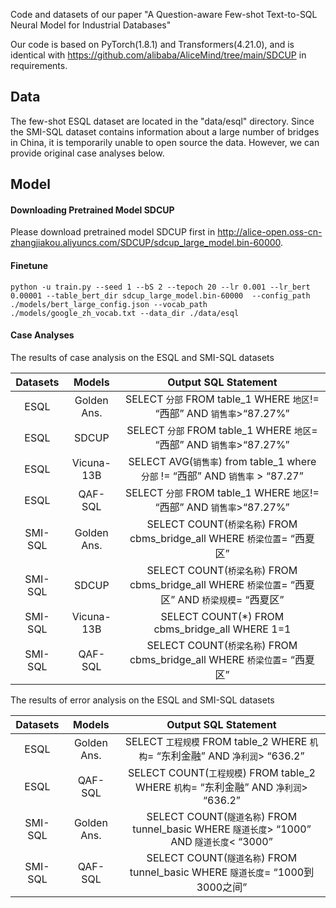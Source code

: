 Code and datasets of our paper "A Question-aware Few-shot Text-to-SQL Neural Model for Industrial Databases"

Our code is based on PyTorch(1.8.1) and Transformers(4.21.0), and is identical with https://github.com/alibaba/AliceMind/tree/main/SDCUP in requirements.

## Data
The few-shot ESQL dataset are located in the "data/esql" directory.
Since the SMI-SQL dataset contains information about a large number of bridges in China, it is temporarily unable to open source the data. However, we can provide original case analyses below.  

## Model
#### Downloading Pretrained Model SDCUP
Please download pretrained model SDCUP first in http://alice-open.oss-cn-zhangjiakou.aliyuncs.com/SDCUP/sdcup_large_model.bin-60000.

#### Finetune
```
python -u train.py --seed 1 --bS 2 --tepoch 20 --lr 0.001 --lr_bert 0.00001 --table_bert_dir sdcup_large_model.bin-60000  --config_path ./models/bert_large_config.json --vocab_path ./models/google_zh_vocab.txt --data_dir ./data/esql
```

#### Case Analyses

The results of case analysis on the ESQL and SMI-SQL datasets

|Datasets | Models | Output SQL Statement |
|:--------------------:|:-------:|:-------:|
|ESQL |Golden Ans. |SELECT `分部` FROM table_1 WHERE `地区`!= “西部” AND `销售率`>“87.27%” |
|ESQL |SDCUP |SELECT `分部` FROM table_1 WHERE `地区`= “西部” AND `销售率`>“87.27%” |
|ESQL |Vicuna-13B |SELECT AVG(`销售率`) from table_1 where `分部` != “西部” AND `销售率` > “87.27” |
|ESQL |QAF-SQL |SELECT `分部` FROM table_1 WHERE `地区`!= “西部” AND `销售率`>“87.27%” |
|SMI-SQL |Golden Ans. |SELECT COUNT(`桥梁名称`) FROM cbms_bridge_all WHERE `桥梁位置`= “西夏区” |
|SMI-SQL |SDCUP |SELECT COUNT(`桥梁名称`) FROM cbms_bridge_all WHERE `桥梁位置`= “西夏区” AND `桥梁规模`= “西夏区” |
|SMI-SQL |Vicuna-13B |SELECT COUNT(*) FROM cbms_bridge_all WHERE 1=1 |
|SMI-SQL |QAF-SQL |SELECT COUNT(`桥梁名称`) FROM cbms_bridge_all WHERE `桥梁位置`= “西夏区” |

The results of error analysis on the ESQL and SMI-SQL datasets

| Datasets |   Models    |                     Output SQL Statement                     |
| :------: | :---------: | :----------------------------------------------------------: |
|   ESQL   | Golden Ans. | SELECT `工程规模` FROM table_2 WHERE `机构`= “东利金融” AND `净利润`> “636.2” |
|   ESQL   |   QAF-SQL   | SELECT COUNT(`工程规模`) FROM table_2 WHERE `机构`= “东利金融” AND `净利润`> “636.2” |
| SMI-SQL  | Golden Ans. | SELECT COUNT(`隧道名称`) FROM tunnel_basic WHERE `隧道长度`> “1000” AND `隧道长度`< “3000” |
| SMI-SQL  |   QAF-SQL   | SELECT COUNT(`隧道名称`) FROM tunnel_basic WHERE `隧道长度`= “1000到3000之间” |


